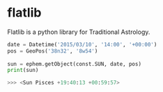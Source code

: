 # flatlib

Flatlib is a python library for Traditional Astrology.

```python
date = Datetime('2015/03/10', '14:00', '+00:00')
pos = GeoPos('38n32', '8w54')
    
sun = ephem.getObject(const.SUN, date, pos)
print(sun)

>>> <Sun Pisces +19:40:13 +00:59:57>
```
